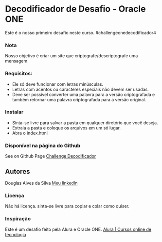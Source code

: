 # Decodificador de Desafio - Oracle ONE
Este é o nosso primeiro desafio neste curso. #challengeonedecodificador4

### Nota
Nosso objetivo é criar um site que criptografe/descriptografe uma mensagem.

### Requisitos:
- Ele só deve funcionar com letras minúsculas.
- Letras com acentos ou caracteres especiais não devem ser usadas.
- Deve ser possível converter uma palavra para a versão criptografada e também retornar uma palavra criptografada para a versão original.

### Instalar
- Sinta-se livre para salvar a pasta em qualquer diretório que você deseja.
- Extraia a pasta e coloque os arquivos em um só lugar.
- Abra o index.html

### Disponível na página do Github
See on Github Page [Challenge Decodificador](https://douglas-alv3s.github.io/Codificador-Descodificador/)

## Autores
Douglas Alves da Silva
[Meu linkedIn](https://www.linkedin.com/in/douglas-alves-dev/)

### Licença
Não há licença. sinta-se livre para copiar e colar como quiser.

### Inspiração
Este é um desafio feito pela Alura e Oracle ONE.
[Alura | Cursos online de tecnologia](https://www.alura.com.br/)

